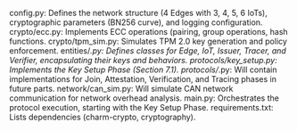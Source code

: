config.py: Defines the network structure (4 Edges with 3, 4, 5, 6 IoTs), cryptographic parameters (BN256 curve), and logging configuration.
crypto/ecc.py: Implements ECC operations (pairing, group operations, hash functions.
crypto/tpm_sim.py: Simulates TPM 2.0 key generation and policy enforcement.
entities/*.py: Defines classes for Edge, IoT, Issuer, Tracer, and Verifier, encapsulating their keys and behaviors.
protocols/key_setup.py: Implements the Key Setup Phase (Section 7.1).
protocols/*.py: Will contain implementations for Join, Attestation, Verification, and Tracing phases in future parts.
network/can_sim.py: Will simulate CAN network communication for network overhead analysis.
main.py: Orchestrates the protocol execution, starting with the Key Setup Phase.
requirements.txt: Lists dependencies (charm-crypto, cryptography).